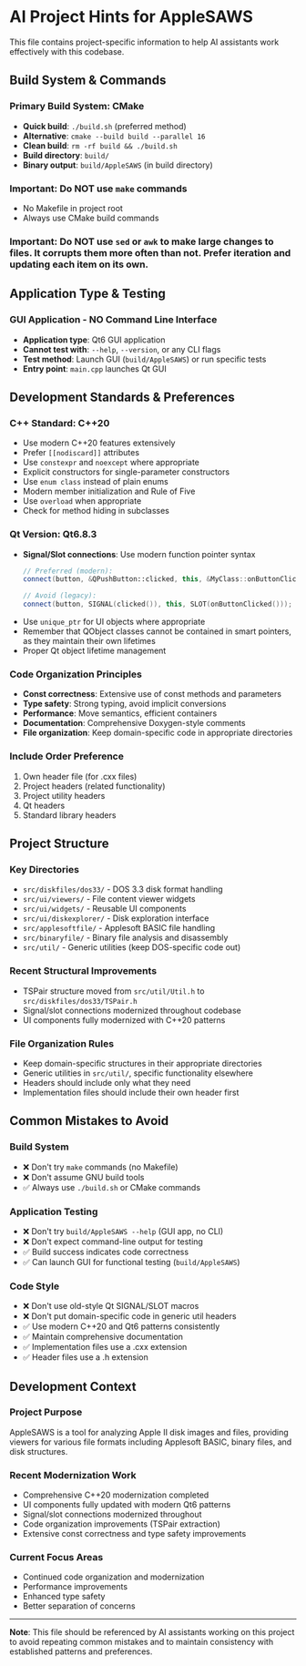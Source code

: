 # AI Project Hints for AppleSAWS

This file contains project-specific information to help AI assistants work effectively with this codebase.

## Build System & Commands

### Primary Build System: CMake
- **Quick build**: `./build.sh` (preferred method)
- **Alternative**: `cmake --build build --parallel 16`
- **Clean build**: `rm -rf build && ./build.sh`
- **Build directory**: `build/`
- **Binary output**: `build/AppleSAWS` (in build directory)

### Important: Do NOT use `make` commands
- No Makefile in project root
- Always use CMake build commands

### Important: Do NOT use `sed` or `awk` to make large changes to files. It corrupts them more often than not. Prefer iteration and updating each item on its own.

## Application Type & Testing

### GUI Application - NO Command Line Interface
- **Application type**: Qt6 GUI application
- **Cannot test with**: `--help`, `--version`, or any CLI flags
- **Test method**: Launch GUI (`build/AppleSAWS`) or run specific tests
- **Entry point**: `main.cpp` launches Qt GUI

## Development Standards & Preferences

### C++ Standard: C++20
- Use modern C++20 features extensively
- Prefer `[[nodiscard]]` attributes
- Use `constexpr` and `noexcept` where appropriate
- Explicit constructors for single-parameter constructors
- Use `enum class` instead of plain enums
- Modern member initialization and Rule of Five
- Use `overload` when appropriate
- Check for method hiding in subclasses

### Qt Version: Qt6.8.3
- **Signal/Slot connections**: Use modern function pointer syntax
  ```cpp
  // Preferred (modern):
  connect(button, &QPushButton::clicked, this, &MyClass::onButtonClicked);
  
  // Avoid (legacy):
  connect(button, SIGNAL(clicked()), this, SLOT(onButtonClicked()));
  ```
- Use `unique_ptr` for UI objects where appropriate
- Remember that QObject classes cannot be contained in smart pointers, as they maintain their own lifetimes
- Proper Qt object lifetime management

### Code Organization Principles
- **Const correctness**: Extensive use of const methods and parameters
- **Type safety**: Strong typing, avoid implicit conversions
- **Performance**: Move semantics, efficient containers
- **Documentation**: Comprehensive Doxygen-style comments
- **File organization**: Keep domain-specific code in appropriate directories

### Include Order Preference
1. Own header file (for .cxx files)
2. Project headers (related functionality)
3. Project utility headers
4. Qt headers
5. Standard library headers

## Project Structure

### Key Directories
- `src/diskfiles/dos33/` - DOS 3.3 disk format handling
- `src/ui/viewers/` - File content viewer widgets
- `src/ui/widgets/` - Reusable UI components
- `src/ui/diskexplorer/` - Disk exploration interface
- `src/applesoftfile/` - Applesoft BASIC file handling
- `src/binaryfile/` - Binary file analysis and disassembly
- `src/util/` - Generic utilities (keep DOS-specific code out)

### Recent Structural Improvements
- TSPair structure moved from `src/util/Util.h` to `src/diskfiles/dos33/TSPair.h`
- Signal/slot connections modernized throughout codebase
- UI components fully modernized with C++20 patterns

### File Organization Rules
- Keep domain-specific structures in their appropriate directories
- Generic utilities in `src/util/`, specific functionality elsewhere
- Headers should include only what they need
- Implementation files should include their own header first

## Common Mistakes to Avoid

### Build System
- ❌ Don't try `make` commands (no Makefile)
- ❌ Don't assume GNU build tools
- ✅ Always use `./build.sh` or CMake commands

### Application Testing
- ❌ Don't try `build/AppleSAWS --help` (GUI app, no CLI)
- ❌ Don't expect command-line output for testing
- ✅ Build success indicates code correctness
- ✅ Can launch GUI for functional testing (`build/AppleSAWS`)

### Code Style
- ❌ Don't use old-style Qt SIGNAL/SLOT macros
- ❌ Don't put domain-specific code in generic util headers
- ✅ Use modern C++20 and Qt6 patterns consistently
- ✅ Maintain comprehensive documentation
- ✅ Implementation files use a .cxx extension
- ✅ Header files use a .h extension

## Development Context

### Project Purpose
AppleSAWS is a tool for analyzing Apple II disk images and files, providing viewers for various file formats including Applesoft BASIC, binary files, and disk structures.

### Recent Modernization Work
- Comprehensive C++20 modernization completed
- UI components fully updated with modern Qt6 patterns
- Signal/slot connections modernized throughout
- Code organization improvements (TSPair extraction)
- Extensive const correctness and type safety improvements

### Current Focus Areas
- Continued code organization and modernization
- Performance improvements
- Enhanced type safety
- Better separation of concerns

---

**Note**: This file should be referenced by AI assistants working on this project to avoid repeating common mistakes and to maintain consistency with established patterns and preferences.